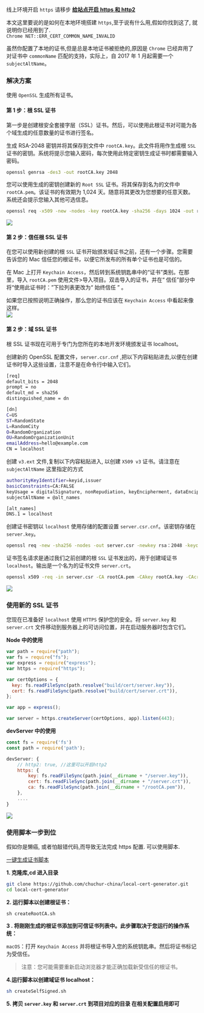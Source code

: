 线上环境开启 `https` 请移步 **[给站点开启 https 和 http2](https://www.chuchur.com/article/web-https-http2)**

本文这里要说的是如何在本地环境搭建 `https`,至于说有什么用,假如你找到这了, 就说明你已经用到了.  
`Chrome NET::ERR_CERT_COMMON_NAME_INVALID`

虽然你配置了本地的证书,但是总是本地证书被拒绝的,原因是 `Chrome` 已经弃用了对证书中 `commonName` 匹配的支持，实际上，自 2017 年 1 月起需要一个 `subjectAltName`。

### 解决方案

使用 `OpenSSL` 生成所有证书。

#### 第 1 步：根 SSL 证书

第一步是创建根安全套接字层（SSL）证书。然后，可以使用此根证书对可能为各个域生成的任意数量的证书进行签名。

生成 RSA-2048 密钥并将其保存到文件中 `rootCA.key`。此文件将用作生成根 `SSL` 证书的密钥。系统将提示您输入密码，每次使用此特定密钥生成证书时都需要输入密码。

```sh
openssl genrsa -des3 -out rootCA.key 2048
```

您可以使用生成的密钥创建新的 `Root SSL` 证书。将其保存到名为的文件中 `rootCA.pem`。该证书的有效期为 1,024 天。随意将其更改为您想要的任意天数。系统还会提示您输入其他可选信息。

```sh
openssl req -x509 -new -nodes -key rootCA.key -sha256 -days 1024 -out rootCA.pem
```

![](https://https://www.chuchur.com/upload/2019/local-https-1.png)

#### 第 2 步：信任根 SSL 证书

在您可以使用新创建的根 `SSL` 证书开始颁发域证书之前，还有一个步骤。您需要告诉您的 Mac 信任您的根证书，以便它所发布的所有单个证书也是可信的。

在 Mac 上打开 `Keychain Access`，然后转到系统钥匙串中的“证书”类别。在那里，导入 `rootCA.pem` 使用文件>导入项目。双击导入的证书，并在“ 信任”部分中将“使用此证书时：”下拉列表更改为“ 始终信任 ” 。

如果您已按照说明正确操作，那么您的证书应该在 `Keychain Access` 中看起来像这样。  
![](https://https://www.chuchur.com/upload/2019/local-https-2.png)

#### 第 2 步：域 SSL 证书

根 SSL 证书现在可用于专门为您所在的本地开发环境颁发证书 localhost。

创建新的 OpenSSL 配置文件，`server.csr.cnf` ,把以下内容粘贴进去,以便在创建证书时导入这些设置，注意不是在命令行中输入它们。

```sh
[req]
default_bits = 2048
prompt = no
default_md = sha256
distinguished_name = dn

[dn]
C=US
ST=RandomState
L=RandomCity
O=RandomOrganization
OU=RandomOrganizationUnit
emailAddress=hello@example.com
CN = localhost
```

创建 `v3.ext` 文件,复制以下内容粘贴进入, 以创建 `X509 v3` 证书。请注意在 `subjectAltName` 这里指定的方式

```sh
authorityKeyIdentifier=keyid,issuer
basicConstraints=CA:FALSE
keyUsage = digitalSignature, nonRepudiation, keyEncipherment, dataEncipherment
subjectAltName = @alt_names

[alt_names]
DNS.1 = localhost
```

创建证书密钥以 `localhost` 使用存储的配置设置 `server.csr.cnf`。该密钥存储在 `server.key`。

```sh
openssl req -new -sha256 -nodes -out server.csr -newkey rsa：2048 -keyout server.key -config <（cat server.csr.cnf）
```

证书签名请求是通过我们之前创建的根 `SSL` 证书发出的，用于创建域证书 `localhost`。输出是一个名为的证书文件 `server.crt`。

```sh
openssl x509 -req -in server.csr -CA rootCA.pem -CAkey rootCA.key -CAcreateserial -out server.crt -days 500 -sha256 -extfile v3.ext
```

![](https://https://www.chuchur.com/upload/2019/local-https-3.png)

### 使用新的 SSL 证书

您现在已准备好 `localhost` 使用 `HTTPS` 保护您的安全。将 `server.key` 和 `server.crt` 文件移动到服务器上的可访问位置，并在启动服务器时包含它们。

**Node 中的使用**

```js
var path = require("path");
var fs = require("fs");
var express = require("express");
var https = require("https");

var certOptions = {
  key: fs.readFileSync(path.resolve("build/cert/server.key")),
  cert: fs.readFileSync(path.resolve("build/cert/server.crt")),
};

var app = express();

var server = https.createServer(certOptions, app).listen(443);
```

**devServer 中的使用**

```js
const fs = require('fs')
const path = require('path');

devServer: {
    // http2: true, //这里可以开启http2
    https: {
        key: fs.readFileSync(path.join(__dirname + "/server.key")),
        cert: fs.readFileSync(path.join(__dirname + "/server.crt")),
        ca: fs.readFileSync(path.join(__dirname + "/rootCA.pem")),
    },
    ....
}
```

![](https://https://www.chuchur.com/upload/2019/local-https-4.png)

### 使用脚本一步到位

假如你是懒癌, 或者怕敲错代码,而导致无法完成 https 配置. 可以使用脚本.

[一键生成证书脚本](https://github.com/chuchur-china/local-cert-generator.git)

**1. 克隆库,cd 进入目录**

```sh
git clone https://github.com/chuchur-china/local-cert-generator.git
cd local-cert-generator
```

**2. 运行脚本以创建根证书：**

```
sh createRootCA.sh
```

**3 . 将刚刚生成的根证书添加到可信证书列表中。此步骤取决于您运行的操作系统：**

`macOS`：打开 `Keychain Access` 并将根证书导入您的系统钥匙串。然后将证书标记为受信任。

> 注意：您可能需要重新启动浏览器才能正确加载新受信任的根证书。

**4.运行脚本以创建域证书 localhost：**

```sh
sh createSelfSigned.sh
```

**5. 拷贝 `server.key` 和 `server.crt` 到项目对应的目录 在相关配置启用即可**

